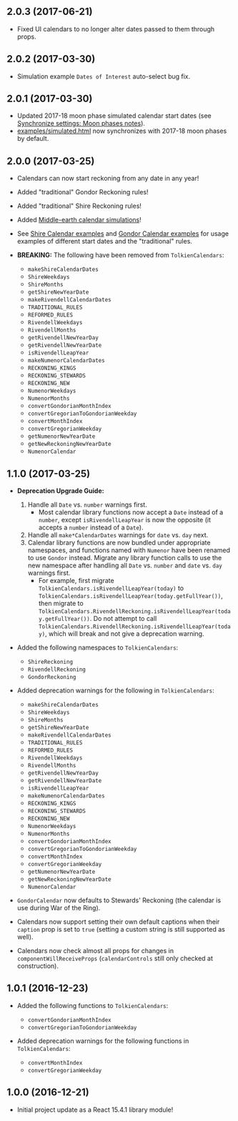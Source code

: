 ## 2.0.3 (2017-06-21)

* Fixed UI calendars to no longer alter dates passed to them through props.

## 2.0.2 (2017-03-30)

* Simulation example `Dates of Interest` auto-select bug fix.

## 2.0.1 (2017-03-30)

* Updated 2017-18 moon phase simulated calendar start dates
  (see [Synchronize settings: Moon phases notes](http://psarando.github.io/shire-reckoning/Middle-earth-simulation.html#synchronize-settings)).
* [examples/simulated.html](http://psarando.github.io/shire-reckoning/examples/simulated.html)
  now synchronizes with 2017-18 moon phases by default.

## 2.0.0 (2017-03-25)

* Calendars can now start reckoning from any date in any year!
* Added "traditional" Gondor Reckoning rules!
* Added "traditional" Shire Reckoning rules!
* Added [Middle-earth calendar simulations](http://psarando.github.io/shire-reckoning/Middle-earth-simulation.html)!
* See [Shire Calendar examples](http://psarando.github.io/shire-reckoning/examples/shire-calendars.html)
  and [Gondor Calendar examples](http://psarando.github.io/shire-reckoning/examples/gondor-calendars.html)
  for usage examples of different start dates and the "traditional" rules.


* **BREAKING:** The following have been removed from `TolkienCalendars`:
    * `makeShireCalendarDates`
    * `ShireWeekdays`
    * `ShireMonths`
    * `getShireNewYearDate`
    * `makeRivendellCalendarDates`
    * `TRADITIONAL_RULES`
    * `REFORMED_RULES`
    * `RivendellWeekdays`
    * `RivendellMonths`
    * `getRivendellNewYearDay`
    * `getRivendellNewYearDate`
    * `isRivendellLeapYear`
    * `makeNumenorCalendarDates`
    * `RECKONING_KINGS`
    * `RECKONING_STEWARDS`
    * `RECKONING_NEW`
    * `NumenorWeekdays`
    * `NumenorMonths`
    * `convertGondorianMonthIndex`
    * `convertGregorianToGondorianWeekday`
    * `convertMonthIndex`
    * `convertGregorianWeekday`
    * `getNumenorNewYearDate`
    * `getNewReckoningNewYearDate`
    * `NumenorCalendar`

## 1.1.0 (2017-03-25)

* **Deprecation Upgrade Guide:**
    1. Handle all `Date` vs. `number` warnings first.
        * Most calendar library functions now accept a `Date` instead of a `number`,
          except `isRivendellLeapYear` is now the opposite (it accepts a `number` instead of a `Date`).
    2. Handle all `make*CalendarDates` warnings for `date` vs. `day` next.
    3. Calendar library functions are now bundled under appropriate namespaces,
       and functions named with `Numenor` have been renamed to use `Gondor` instead.
       Migrate any library function calls to use the new namespace
       after handling all `Date` vs. `number` and `date` vs. `day` warnings first.
        * For example, first migrate `TolkienCalendars.isRivendellLeapYear(today)` to
          `TolkienCalendars.isRivendellLeapYear(today.getFullYear())`, then migrate to
          `TolkienCalendars.RivendellReckoning.isRivendellLeapYear(today.getFullYear())`.
          Do not attempt to call `TolkienCalendars.RivendellReckoning.isRivendellLeapYear(today)`,
          which will break and not give a deprecation warning.

* Added the following namespaces to `TolkienCalendars`:
    * `ShireReckoning`
    * `RivendellReckoning`
    * `GondorReckoning`

* Added deprecation warnings for the following in `TolkienCalendars`:
    * `makeShireCalendarDates`
    * `ShireWeekdays`
    * `ShireMonths`
    * `getShireNewYearDate`
    * `makeRivendellCalendarDates`
    * `TRADITIONAL_RULES`
    * `REFORMED_RULES`
    * `RivendellWeekdays`
    * `RivendellMonths`
    * `getRivendellNewYearDay`
    * `getRivendellNewYearDate`
    * `isRivendellLeapYear`
    * `makeNumenorCalendarDates`
    * `RECKONING_KINGS`
    * `RECKONING_STEWARDS`
    * `RECKONING_NEW`
    * `NumenorWeekdays`
    * `NumenorMonths`
    * `convertGondorianMonthIndex`
    * `convertGregorianToGondorianWeekday`
    * `convertMonthIndex`
    * `convertGregorianWeekday`
    * `getNumenorNewYearDate`
    * `getNewReckoningNewYearDate`
    * `NumenorCalendar`

* `GondorCalendar` now defaults to Stewards' Reckoning (the calendar is use during War of the Ring).
* Calendars now support setting their own default captions when their `caption` prop is set to `true`
  (setting a custom string is still supported as well).
* Calendars now check almost all props for changes in `componentWillReceiveProps`
  (`calendarControls` still only checked at construction).

## 1.0.1 (2016-12-23)

* Added the following functions to `TolkienCalendars`:
    * `convertGondorianMonthIndex`
    * `convertGregorianToGondorianWeekday`

* Added deprecation warnings for the following functions in `TolkienCalendars`:
    * `convertMonthIndex`
    * `convertGregorianWeekday`

## 1.0.0 (2016-12-21)

* Initial project update as a React 15.4.1 library module!
